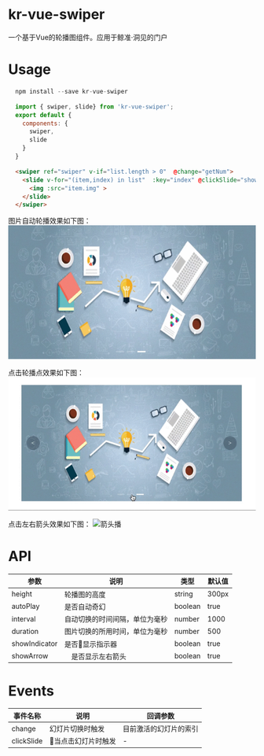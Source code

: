 # kr-vue-swiper
一个基于Vue的轮播图组件。应用于鲸准·洞见的门户

# Usage
```js
  npm install --save kr-vue-swiper
```
```js
  import { swiper, slide} from 'kr-vue-swiper';
  export default {
    components: {
      swiper,
      slide
    }
  }
```
```html
  <swiper ref="swiper" v-if="list.length > 0"  @change="getNum">
    <slide v-for="(item,index) in list"  :key="index" @clickSlide="show">
      <img :src="item.img" >
    </slide>
  </swiper>
```
图片自动轮播效果如下图：
![轮播](./img/轮播.gif)

点击轮播点效果如下图：
![点播](./img/点播.gif)

点击左右箭头效果如下图：
![箭头播](./img/箭头播.gif)


# API 
参数 | 说明 | 类型 | 默认值
-|-|-|-
height | 轮播图的高度 | string | 300px
autoPlay | 是否自动奇幻 | boolean | true
interval | 自动切换的时间间隔，单位为毫秒 | number | 1000
duration | 图片切换的所用时间，单位为毫秒 | number | 500
showIndicator | 是否显示指示器 | boolean | true
showArrow |　是否显示左右箭头 | boolean | true

# Events

事件名称 | 说明 | 回调参数
-|-|-
change | 幻灯片切换时触发 | 目前激活的幻灯片的索引
clickSlide | 当点击幻灯片时触发 | -

